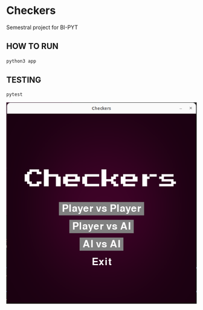 # Checkers

Semestral project for BI-PYT

## HOW TO RUN
```sh
python3 app
```
## TESTING
```pytest
pytest
```

![alt text](menu.png "image")
